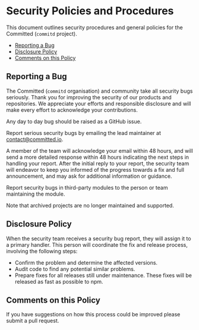 # Security Policies and Procedures

This document outlines security procedures and general policies for the Committed (`commitd` project).

  * [Reporting a Bug](#reporting-a-bug)
  * [Disclosure Policy](#disclosure-policy)
  * [Comments on this Policy](#comments-on-this-policy)

## Reporting a Bug

The Committed (`commitd` organisation) and community take all security bugs seriously.
Thank you for improving the security of our products and repositories. 
We appreciate your efforts and responsible disclosure and will make every effort to acknowledge your contributions.

Any day to day bug should be raised as a GitHub issue.

Report serious security bugs by emailing the lead maintainer at contact@committed.io.

A member of the team will acknowledge your email within 48 hours, and will send a more detailed response within 48 hours indicating the next steps in handling your report. 
After the initial reply to your report, the security team will endeavor to keep you informed of the progress towards a fix and full announcement, and may ask for additional information or guidance.

Report security bugs in third-party modules to the person or team maintaining the module.

Note that archived projects are no longer maintained and supported. 

## Disclosure Policy

When the security team receives a security bug report, they will assign it to a primary handler.
This person will coordinate the fix and release process, involving the following steps:

* Confirm the problem and determine the affected versions.
* Audit code to find any potential similar problems.
* Prepare fixes for all releases still under maintenance. These fixes will be released as fast as possible to npm.

## Comments on this Policy

If you have suggestions on how this process could be improved please submit a pull request.